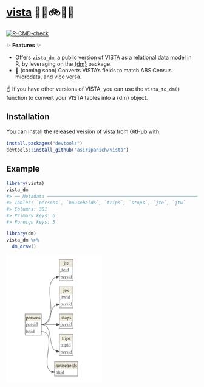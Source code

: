 
<!-- README.md is generated from README.Rmd. Please edit that file -->

# [vista](https://github.com/asiripanich/vista) 🚶‍♀️🚲🚗🚌

<!-- badges: start -->

[![R-CMD-check](https://github.com/asiripanich/vista/workflows/R-CMD-check/badge.svg)](https://github.com/asiripanich/vista/actions)
<!-- badges: end -->

✨ **Features** ✨

  - Offers `vista_dm`, a [public version of
    VISTA](https://transport.vic.gov.au/about/data-and-research/vista/vista-data-and-publications)
    as a relational data model in R, by leveraging on the
    [{dm}](https://cynkra.github.io/dm/) package.
  - 🚧 (coming soon) Converts VISTA’s fields to match ABS Census
    microdata, and vice versa.

☝️ If you have other versions of VISTA, you can use the `vista_to_dm()`
function to convert your VISTA tables into a {dm} object.

## Installation

You can install the released version of vista from GitHub with:

``` r
install.packages("devtools")
devtools::install_github("asiripanich/vista")
```

## Example

``` r
library(vista)
vista_dm
#> ── Metadata ─────────────────────────────────────────────────────────────────────────────────────────────────────────────────────────────────────────────────────────────────────
#> Tables: `persons`, `households`, `trips`, `stops`, `jte`, `jtw`
#> Columns: 301
#> Primary keys: 6
#> Foreign keys: 5
```

``` r
library(dm)
vista_dm %>%
  dm_draw()
```

<img src="man/figures/README-vista-dm-draw.png" width="50%" />
